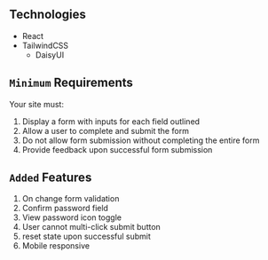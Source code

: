 ## Technologies
- React
- TailwindCSS
    - DaisyUI

## `Minimum` Requirements
Your site must:

1. Display a form with inputs for each field outlined
2. Allow a user to complete and submit the form
3. Do not allow form submission without completing the entire form
4. Provide feedback upon successful form submission

## `Added` Features

1. On change form validation
2. Confirm password field
3. View password icon toggle
4. User cannot multi-click submit button
5. reset state upon successful submit
6. Mobile responsive



